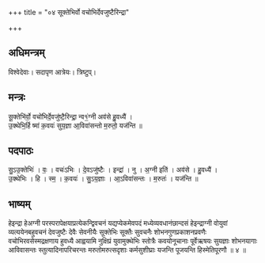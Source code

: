 +++
title = "०४ सूक्तेभिर्वो वचोभिर्देवजुष्टैरिन्द्रा"

+++
## अधिमन्त्रम्
विश्वेदेवाः। सदापृण आत्रेयः। त्रिष्टुप्।

## मन्त्रः
सू॒क्तेभि॑र्वो॒ वचो॑भिर्दे॒वजु॑ष्टै॒रिन्द्रा॒ न्व१॒॑ग्नी अव॑से हु॒वध्यै॑ ।  
उ॒क्थेभि॒र्हि ष्मा॑ क॒वयः॑ सुय॒ज्ञा आ॒विवा॑सन्तो म॒रुतो॒ यज॑न्ति ॥

## पदपाठः
सु॒ऽउ॒क्तेभिः॑ । वः॒ । वचः॑ऽभिः । दे॒वऽजु॑ष्टैः । इन्द्रा॑ । नु । अ॒ग्नी इति॑ । अव॑से । हु॒वध्यै॑ ।  
उ॒क्थेभिः । हि । स्म॒ । क॒वयः॑ । सु॒ऽय॒ज्ञाः । आ॒ऽविवा॑सन्तः । म॒रुतः॑ । यज॑न्ति ॥

## भाष्यम्
हेइन्द्रा हेअग्नी परस्परापेक्षयाप्रत्येकन्द्विवचनं यद्यप्येकमेवपदं मध्येव्यवधानंछान्दसं हेइन्द्राग्नी वोयुवां व्यत्ययेनबहुवचनं देवजुष्टैः देवैः सेवनीयैः सूक्तेभिः सूक्तैः सुवचनैः शोभनगुणप्रकाशनप्रवणैः वचोभिरवसेस्मद्रक्षणाय हुवध्यै आह्वयामि नुक्षिप्रं युवामुक्थेभिः स्तोत्रैः कवयोनूचानाः पूर्वेऋषयः सुयज्ञाः शोभनयागाः आविवासन्तः स्तुत्यादिनापरिचरन्तः मरुतोमरुत्सदृशाः कर्मसुशीघ्राः यजन्ति पूजयन्ति हिस्मेतिपूरणौ ॥ ४ ॥